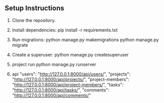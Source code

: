 ## Setup Instructions

1. Clone the repository.
2. Install dependencies:
   pip install -r requirements.txt

3. Run migrations:
    python manage.py makemigrations
    python manage.py migrate

4. Create a superuser:
    python manage.py createsuperuser

5. project run
    python manage.py runserver

6. api
    "users": "http://127.0.0.1:8000/api/users/",
    "projects": "http://127.0.0.1:8000/api/projects/",
    "project-members": "http://127.0.0.1:8000/api/project-members/",
    "tasks": "http://127.0.0.1:8000/api/tasks/",
    "comments": "http://127.0.0.1:8000/api/comments/"





